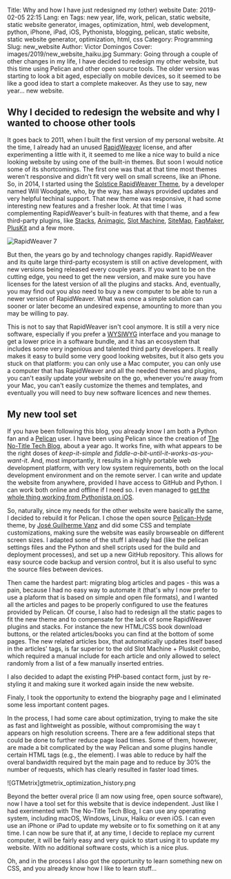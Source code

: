 Title: Why and how I have just redesigned my (other) website
Date: 2019-02-05 22:15
Lang: en
Tags: new year, life, work, pelican, static website, static website generator, images, optimization, html, web development, python, iPhone, iPad, iOS, Pythonista, blogging, pelican, static website, static website generator, optimization, html, css
Category: Programming
Slug: new_website
Author: Victor Domingos
Cover: images/2019/new_website_haiku.jpg
Summary: Going through a couple of other changes in my life, I have decided to redesign my other website, but this time using Pelican and other open source tools. The older version was starting to look a bit aged, especially on mobile devices, so it seemed to be like a good idea to start a complete makeover. As they use to say, new year... new website.


## Why I decided to redesign the website and why I wanted to choose other tools

It goes back to 2011, when I built the first version of my personal website. At the time, I already had an unused [RapidWeaver](https://www.realmacsoftware.com/rapidweaver/) license, and after experimenting a little with it, it seemed to me like a nice way to build a nice looking website by using one of the built-in themes. But soon I would notice some of its shortcomings. The first one was that at that time most themes weren't responsive and didn't fit very well on small screens, like an iPhone. So, in 2014, I started using the [Solstice RapidWeaver Theme](https://themeflood.com/solstice/), by a developer named Will Woodgate, who, by the way, has always provided updates and very helpful techinal support. That new theme was responsive, it had some interesting new features and a fresher look. At that time I was complementing RapidWeaver's built-in features with that theme, and a few third-party plugins, like [Stacks](https://yourhead.com/stacks/), [Animagic](https://elixirgraphics.com/plugins/animagic), [Slot Machine](https://docs.joeworkman.net/rapidweaver/stacks/slot-machine), [SiteMap](http://www.yourhead.com/sitemap), [FaqMaker](http://yourhead.com/faqmaker), [PlusKit](http://yourhead.com/pluskit) and a few more.

![RapidWeaver 7]({static}/images/2019/rapidweaver7.jpg)

But then, the years go by and technology changes rapidly. RapidWeaver and its quite large third-party ecosystem is still on active development, with new versions being released every couple years. If you want to be on the cutting edge, you need to get the new version, and make sure you have licenses for the latest version of all the plugins and stacks. And, eventually, you may find out you also need to buy a new computer to be able to run a newer version of RapidWeaver. What was once a simple solution can sooner or later become an undesired expense, amounting to more than you may be willing to pay.

This is not to say that RapidWeaver isn't cool anymore. It is still a very nice software, especially if you prefer a [WYSIWYG](https://en.wikipedia.org/wiki/WYSIWYG) interface and you manage to get a lower price in a software bundle, and it has an ecosystem that includes some very ingenious and talented third party developers. It really makes it easy to build some very good looking websites, but it also gets you stuck on that platform: you can only use a Mac computer, you can only use a computer that has RapidWeaver and all the needed themes and plugins, you can't easily update your website on the go, whenever you're away from your Mac, you can't easily customize the themes and templates, and eventually you will need to buy new software licences and new themes.


## My new tool set

If you have been following this blog, you already know I am both a Python fan and a [Pelican](https://docs.getpelican.com/) user. I have been using Pelican since the creation of [The No-Title Tech Blog](https://no-title.victordomingos.com), about a year ago. It works fine, with what appears to be the right doses of *keep-it-simple* and *fiddle-a-bit-until-it-works-as-you-want-it*. And, most importantly, it results in a highly portable web development platform, with very low system requirements, both on the local development environment and on the remote server. I can write and update the website from anywhere, provided I have access to GitHub and Python. I can work both online and offline if I need so. I even managed to [get the whole thing working from Pythonista on iOS]({filename}/articles/2018/2018-07-01_how_i_use_python_to_blog_from_iphone.md). 

So, naturally, since my needs for the other website were basically the same, I decided to rebuild it for Pelican. I chose the open source [Pelican-Hyde](https://github.com/jvanz/pelican-hyde) theme, by [José Guilherme Vanz](https://jvanz.com) and did some CSS and template customizations, making sure  the website was easily browseable on different screen sizes. I adapted some of the stuff I already had (like the pelican settings files and the Python and shell scripts used for the build and deployment processes), and set up a new GitHub repository. This allows for easy source code backup and version control, but it is also useful to sync the source files between devices.

Then came the hardest part: migrating blog articles and pages - this was a pain, because I had no easy way to automate it (that's why I now prefer to use a plaform that is based on simple and open file formats), and I wanted all the articles and pages to be properly configured to use the features provided by Pelican. Of course, I also had to redesign all the static pages to fit the new theme and to compensate for the lack of some RapidWeaver plugins and stacks. For instance the new HTML/CSS book download buttons, or the related articles/books you can find at the bottom of some pages. The new related articles box, that automatically updates itself based in the articles' tags, is far superior to the old Slot Machine + Pluskit combo, which required a manual include for each article and only allowed to select randomly from a list of a few manually inserted entries.

I also decided to adapt the existing PHP-based contact form, just by re-styling it and making sure it worked again inside the new website. 

Finaly, I took the opportunity to extend the biography page and I eliminated some less important content pages.

In the process, I had some care about optimization, trying to make the site as fast and lightweight as possible, without compromising the way t appears on high resolution screens. There are a few additional steps that could be done to further reduce page load times. Some of them, however, are made a bit complicated by the way Pelican and some plugins handle certain HTML tags (e.g., the <tt><picture></tt> element). I was able to reduce by half the overal bandwidth required byt the main page and to reduce by 30% the number of requests, which has clearly resulted in faster load times.

![GTMetrix]gtmetrix_optimization_history.png



Beyond the better overal price (I am now using free, open source software), now I have a tool set for this website that is device independent. Just like I had exerimented with The No-Title Tech Blog, I can use any operating system, including macOS, Windows, Linux, Haiku or even iOS. I can even use an iPhone or iPad to update my website or to fix something on it at any time. I can now be sure that if, at any time, I decide to replace my current computer, it will be fairly easy and very quick to start using it to update my website. With no additional software costs, which is a nice plus.

Oh, and in the process I also got the opportunity to learn something new on CSS, and you already know how I like to learn stuff...




